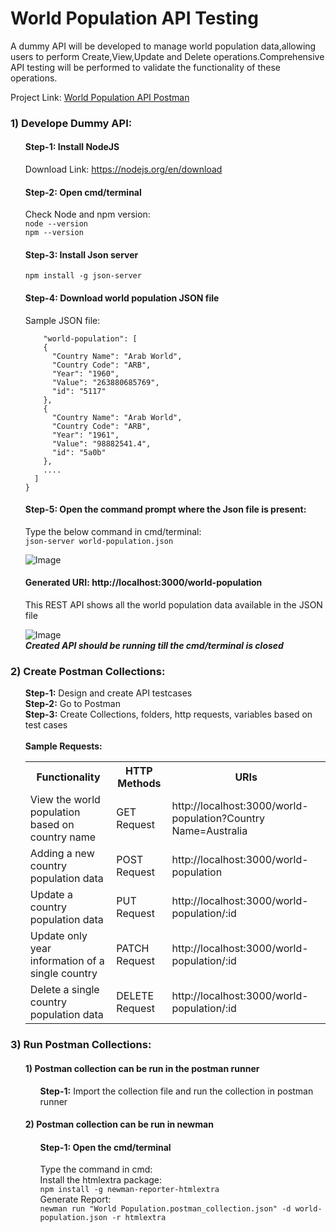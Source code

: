 # World Population API Testing <br>
A dummy API will be developed to manage world population data,allowing users to perform Create,View,Update and Delete operations.Comprehensive API testing will be performed to validate the functionality of these operations.<br>

Project Link: [World Population API Postman](https://www.postman.com/nolakkapali/nolak-s-workspace/collection/5v8floy/world-population?action=share&creator=30401768 'Visit Postman')

### 1) Develope Dummy API:

<ol>

#### Step-1: Install NodeJS<br>
Download Link: https://nodejs.org/en/download<br>
#### Step-2: Open cmd/terminal<br>
Check Node and npm version:<br>
```node --version```<br>
```npm --version```<br>
#### Step-3: Install Json server<br>
```npm install -g json-server```<br>
#### Step-4: Download world population JSON file<br>
Sample JSON file:
```{
    "world-population": [
    {
      "Country Name": "Arab World",
      "Country Code": "ARB",
      "Year": "1960",
      "Value": "263880685769",
      "id": "5117"
    },
    {
      "Country Name": "Arab World",
      "Country Code": "ARB",
      "Year": "1961",
      "Value": "98882541.4",
      "id": "5a0b"
    },
    ....
  ]
}
```
#### Step-5: Open the command prompt where the Json file is present:
Type the below command in cmd/terminal:
<br>
```json-server world-population.json```<br> 

![Image](https://github.com/user-attachments/assets/6645808e-c5fc-460e-8b77-885b793b5000) <br>
#### Generated URI:  http://localhost:3000/world-population<br>
This REST API shows all the world population data available in the JSON file <br>

![Image](https://github.com/user-attachments/assets/9040d956-b7d5-48ab-84ba-250341397946)<br>
***Created API should be running till the cmd/terminal is closed<br>***
</ol>

### 2) Create Postman Collections:
<ol>

<b>Step-1:</b> Design and create API testcases<br>
<b>Step-2:</b> Go to Postman<br>
<b>Step-3:</b> Create Collections, folders, http requests, variables based on test cases<br><br>
<b>Sample Requests:</b>
<table>
<th>Functionality</th>
<th>HTTP Methods</th>
<th>URIs</th>
<tr>
<td>View the world population based on country name</td>
<td>GET Request</td>
<td> http://localhost:3000/world-population?Country Name=Australia</td>
</tr>

<tr>
<td>Adding a new country population data</td>
<td> POST Request</td>
<td> http://localhost:3000/world-population</td>
</tr>

<tr>
<td>Update a country population data</td>
<td> PUT Request</td>
<td> http://localhost:3000/world-population/:id</td>
</tr>

<tr>
<td>Update only year information of a single country</td>
<td> PATCH Request</td>
<td> http://localhost:3000/world-population/:id</td>
</tr>

<tr>
<td>Delete a single country population data</td>
<td> DELETE Request</td>
<td> http://localhost:3000/world-population/:id</td>
</tr>
</table>
</ol>

### 3) Run Postman Collections:

<ol>

#### 1) Postman collection can be run in the postman runner

<ol>
<b>Step-1:</b> Import the collection file and run the collection in postman runner<br>
</ol>

#### 2) Postman collection can be run in newman
<ol>

#### Step-1: Open the cmd/terminal
Type the command in cmd:<br>
Install the htmlextra package:<br>
```npm install -g newman-reporter-htmlextra```
<br>Generate Report:<br>
```newman run "World Population.postman_collection.json" -d world-population.json -r htmlextra```
</ol>
</ol>

